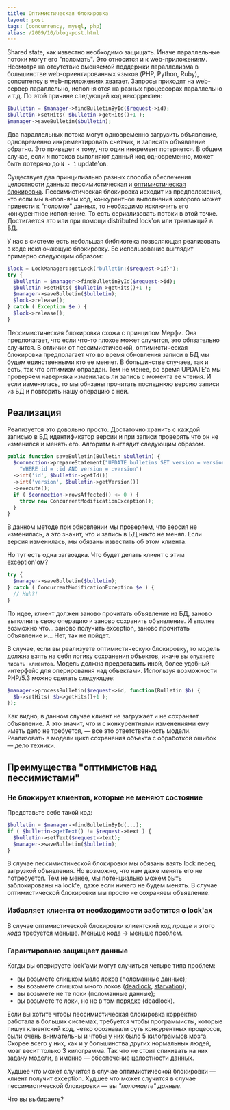 ```yaml
---
title: Оптимистическая блокировка
layout: post
tags: [concurrency, mysql, php]
alias: /2009/10/blog-post.html
---
```

Shared state, как известно необходимо защищать. Иначе параллельные потоки могут его "поломать". Это относится и к web-приложениям. Несмотря на отсутствие вменяемой поддержки параллелизма в большинстве web-ориентированных языков (PHP, Python, Ruby), concurrency в web-приложениях хватает. Запросы приходят на web-сервер параллельно, исполняются на разных процессорах параллельно и т.д. По этой причине следующий код некорректен:

```php
$bulletin = $manager->findBulletinById($request->id);
$bulletin->setHits( $bulletin->getHits()+1 );
$manager->saveBulletin($bulletin);
```

Два параллельных потока могут одновременно загрузить объявление, одновременно инкрементировать счетчик, и записать объявление обратно. Это приведет к тому, что один инкремент потеряется. В общем случае, если `N` потоков выполняют данный код одновременно, может быть потеряно до `N - 1` update'ов.

Существует два принципиально разных способа обеспечения целостности данных: пессимистическая и [оптимистическая блокировка][ref-optimistic-locking]. Пессимистическая блокировка исходит из предположения, что если мы выполняем код, конкурентное выполнения которого может привести к "поломке" данных, то необходимо исключить его конкурентное исполнение. То есть сериализовать потоки в этой точке. Достигается это или при помощи distributed lock'ов или транзакций в БД.

У нас в системе есть небольшая библиотека позволяющая реализовать в коде исключающую блокировку. Ее использование выглядит примерно следующим образом:

```php
$lock = LockManager::getLock("bulletin:{$request->id}");
try {
  $bulletin = $manager->findBulletinById($request->id);
  $bulletin->setHits( $bulletin->getHits()+1 );
  $manager->saveBulletin($bulletin);
  $lock->release();
} catch ( Exception $e ) {
  $lock->release();
}
```

Пессимистическая блокировка схожа с принципом Мерфи. Она предполагает, что если что-то плохое может случится, это обязательно случится. В отличии от пессимистической, оптимистическая блокировка предполагает что во время обновления записи в БД мы будем единственными кто ее меняет. В большинстве случаев, так и есть, так что оптимизм оправдан. Тем не менее, во время UPDATE'а мы проверяем наверняка изменилась ли запись с момента ее чтения. И если изменилась, то мы обязаны прочитать последнюю версию записи из БД и повторить нашу операцию с ней.

Реализация
----------
Реализуется это довольно просто. Достаточно хранить с каждой записью в БД идентификатор версии и при записи проверять что он не изменился и менять его. Алгоритм выглядит следующим образом.

```php
public function saveBulletin(Bulletin $bulletin) {
  $connection->prepareStatement("UPDATE bulletins SET version = version + 1 ... ".
    "WHERE id = :id AND version = :version")
  ->int('id', $bulletin->getId())
  ->int('version', $bulletin->getVersion())
  ->execute();
  if ( $connection->rowsAffected() <= 0 ) {
    throw new ConcurrentModificationException();
  }
}
```

В данном методе при обновлении мы проверяем, что версия не изменилась, а это значит, что и запись в БД никто не менял. Если версия изменилась, мы обязаны известить об этом клиента.

Но тут есть одна загвоздка. Что будет делать клиент с этим exception'ом?

```php
try {
  $manager->saveBulletin($bulletin);
} catch ( ConcurrentModificationException $e ) {
  // Huh?!
}
```

По идее, клиент должен заново прочитать объявление из БД, заново выполнить свою операцию и заново сохранить объявление. И вполне возможно что... заново получить exception, заново прочитать объявление и... Нет, так не пойдет.

В случае, если вы реализуете оптимистическую блокировку, то модель должна взять на себя логику сохранения объектов, иначе вы `опухнете писать клиентов`. Модель должна предоставить иной, более удобный интерфейс для оперирования над объектами. Используя возможности PHP/5.3 можно сделать следующее:

```php
$manager->processBulletin($request->id, function(Bulletin $b) {
  $b->setHits( $b->getHits()+1 );
});
```

Как видно, в данном случае клиент не загружает и не сохраняет объявление. А это значит, что и с конкурентными изменениями ему иметь дело не требуется, — все это ответственность модели. Реализовать в модели цикл сохранения объекта с обработкой ошибок — дело техники.

## Преимущества "оптимистов над пессимистами"

### Не блокирует клиентов, которые не меняют состояние

Представьте себе такой код:

```php
$bulletin = $manager->findBulletinById(...);
if ( $bulletin->getText() != $request->text ) {
  $bulletin->setText($request->text);
  $manager->saveBulletin($bulletin);
}
```

В случае пессимистической блокировки мы обязаны взять lock перед загрузкой объявления. Но возможно, что нам даже менять его не потребуется. Тем не менее, мы потенциально можем быть заблокированы на lock'е, даже если ничего не будем менять. В случае оптимистической блокировки мы просто не сохраняем объявление.

### Избавляет клиента от необходимости заботится о lock'ах

В случае оптимистической блокировки клиентский код _проще_ и этого _кода_ требуется меньше. Меньше кода → меньше проблем.

### Гарантировано защищает данные

Когды вы оперируете lock'ами могут случиться четыре типа проблем:

* вы возьмете слишком мало локов (поломанные данные);
* вы возьмете слишком много локов ([deadlock][ref-deadlock], [starvation][ref-starvation]);
* вы возьмете не те локи (поломанные данные);
* вы возьмете те локи, но не в том порядке (deadlock).

Если вы хотите чтобы пессимистическая блокировка корректно работала в больших системах, требуется чтобы программисты, которые пишут клиентский код, четко осознавали суть конкурентных процессов, были очень внимательны и чтобы у них было 5 килограммов мозга. Скорее всего у них, как и у большинства других нормальных людей, мозг весит только 3 килограмма. Так что не стоит спихивать на них задачу модели, а именно — обеспечение целостности данных.

Худшее что может случится в случае оптимистической блокировки — клиент получит exception. Худшее что может случится в случае пессимистической блокировки — вы *"поломаете" данные*.

Что вы выбираете?

[ref-optimistic-locking]: http://en.wikipedia.org/wiki/Optimistic_concurrency_control
[ref-deadlock]: http://en.wikipedia.org/wiki/Deadlock
[ref-starvation]: http://en.wikipedia.org/wiki/Resource_starvation